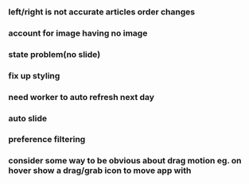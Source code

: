 ### left/right is not accurate articles order changes
### account for image having no image
### state problem(no slide)
### fix up styling
### need worker to auto refresh next day
### auto slide
### preference filtering
### consider some way to be obvious about drag motion eg. on hover show a drag/grab icon to move app with